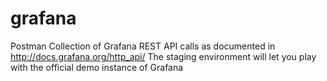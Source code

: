 # grafana

Postman Collection of Grafana REST API calls as documented in http://docs.grafana.org/http_api/
The staging environment will let you play with the official demo instance of Grafana

